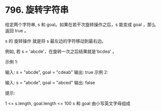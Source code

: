 # 796. 旋转字符串
给定两个字符串, s 和 goal。如果在若干次旋转操作之后，s 能变成 goal ，那么返回 true 。

s 的 旋转操作 就是将 s 最左边的字符移动到最右边。

例如, 若 s = 'abcde'，在旋转一次之后结果就是'bcdea' 。


示例 1:

输入: s = "abcde", goal = "cdeab"
输出: true
示例 2:

输入: s = "abcde", goal = "abced"
输出: false


提示:

1 <= s.length, goal.length <= 100
s 和 goal 由小写英文字母组成
